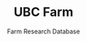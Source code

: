 ---
feature: true
title: UBC Farm
subtitle: Farm Research Database
path: ubc-farm
bkgimage: /images/ubc-farm/background.jpg
logo: /images/ubc-farm/logo.png
code: https://github.com/ubc-farm
color:
  r: 59
  g: 116
  b: 72
fallbackcolor: '#2d410b'
tech:
  - JavaScript
  - Node.js
  - SQL
  - React
  - Redux
  - JSTS
summary: >
  My current project: a program designed to be used by the farmers and
  researchers at the Centre for Sustainable Food Systems at UBC Farm. The
  software allows researchers to analyze data inputted by users at the farm,
  while using algorithms to reduce repetition of data for the farmers.
---
